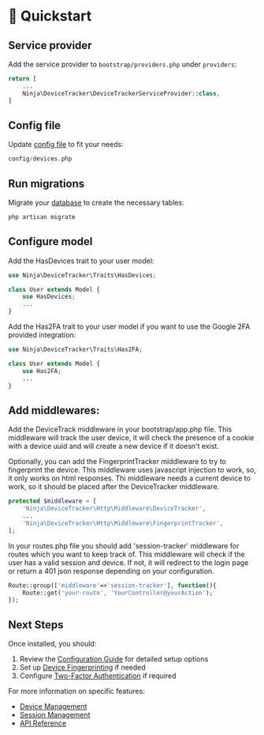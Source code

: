 # 🚀 Quickstart

## Service provider
Add the service provider to `bootstrap/providers.php` under `providers`:
```php  
return [ 
	...        
	Ninja\DeviceTracker\DeviceTrackerServiceProvider::class,    
]  
```

## Config file
Update [config file](configuration.md) to fit your needs:
```php  
config/devices.php  
```

## Run migrations
Migrate your [database](database-schema.md) to create the necessary tables:
```bash  
php artisan migrate  
```

## Configure model
Add the HasDevices trait to your user model:
```php  
use Ninja\DeviceTracker\Traits\HasDevices;        

class User extends Model {  
	use HasDevices;    
	...
}  
```
Add the Has2FA trait to your user model if you want to use the Google 2FA provided integration:
```php  
use Ninja\DeviceTracker\Traits\Has2FA;        

class User extends Model {  
	use Has2FA;    
	...
}  
```  

## Add middlewares:

Add the DeviceTrack middleware in your bootstrap/app.php file. This middleware will track the user device, it will check the presence of a cookie with a device uuid and will create a new device if it doesn't exist. 

Optionally, you can add the FingerprintTracker middleware to try to fingerprint the device. This middleware uses javascript injection to work, so, it only works on html responses. Thi middleware needs a current device to work, so it should be placed after the DeviceTracker middleware.
```php
protected $middleware = [
	'Ninja\DeviceTracker\Http\Middleware\DeviceTracker',
	...
	'Ninja\DeviceTracker\Http\Middleware\FingerprintTracker',
];
```

In your routes.php file you should add 'session-tracker' middleware for routes which you want to keep track of. This  middleware will check if the user has a valid session and device. If not, it will redirect to the login page or return a 401 json response depending on your configuration.

```php
Route::group(['middleware'=>'session-tracker'], function(){
    Route::get('your-route', 'YourController@yourAction');    
});
```

## Next Steps

Once installed, you should:

1. Review the [Configuration Guide](configuration.md) for detailed setup options
2. Set up [Device Fingerprinting](fingerprinting.md) if needed
3. Configure [Two-Factor Authentication](2fa.md) if required

For more information on specific features:
- [Device Management](device-management.md)
- [Session Management](session-management.md)
- [API Reference](api-reference.md)
